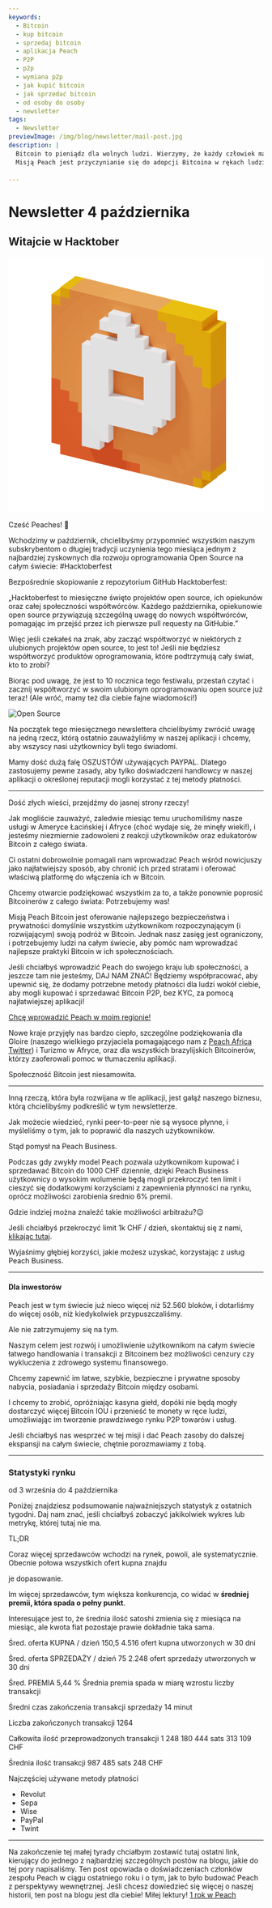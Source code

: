 ```yaml
---
keywords:
  - Bitcoin
  - kup bitcoin
  - sprzedaj bitcoin
  - aplikacja Peach
  - P2P
  - p2p
  - wymiana p2p
  - jak kupić bitcoin
  - jak sprzedać bitcoin
  - od osoby do osoby
  - newsletter
tags:
  - Newsletter
previewImage: /img/blog/newsletter/mail-post.jpg
description: |
  Bitcoin to pieniądz dla wolnych ludzi. Wierzymy, że każdy człowiek ma prawo wybrać pieniądz, w którym przechowuje wynik swojej pracy, swój czas i energię.
  Misją Peach jest przyczynianie się do adopcji Bitcoina w rękach ludzi.

---
```


# Newsletter 4 października

## Witajcie w Hacktober

![peachy peach bitcoin gif](/img/blog/newsletter/gif-peach.gif)

Cześć Peaches! 🍑

Wchodzimy w październik, chcielibyśmy przypomnieć wszystkim naszym subskrybentom o długiej tradycji uczynienia tego miesiąca jednym z najbardziej zyskownych dla rozwoju oprogramowania Open Source na całym świecie: #Hacktoberfest

Bezpośrednie skopiowanie z repozytorium GitHub Hacktoberfest:

„Hacktoberfest to miesięczne święto projektów open source, ich opiekunów oraz całej społeczności współtwórców. Każdego października, opiekunowie open source przywiązują szczególną uwagę do nowych współtwórców, pomagając im przejść przez ich pierwsze pull requesty na GitHubie.”

Więc jeśli czekałeś na znak, aby zacząć współtworzyć w niektórych z ulubionych projektów open source, to jest to! Jeśli nie będziesz współtworzyć produktów oprogramowania, które podtrzymują cały świat, kto to zrobi?

Biorąc pod uwagę, że jest to 10 rocznica tego festiwalu, przestań czytać i zacznij współtworzyć w swoim ulubionym oprogramowaniu open source już teraz! (Ale wróć, mamy też dla ciebie fajne wiadomości!)

![Open Source](https://img.mailinblue.com/5647291/images/content_library/original/651c33bbcd50d109d8495d7c.png)

Na początek tego miesięcznego newslettera chcielibyśmy zwrócić uwagę na jedną rzecz, którą ostatnio zauważyliśmy w naszej aplikacji i chcemy, aby wszyscy nasi użytkownicy byli tego świadomi.

Mamy dość dużą falę OSZUSTÓW używających PAYPAL. Dlatego zastosujemy pewne zasady, aby tylko doświadczeni handlowcy w naszej aplikacji o określonej reputacji mogli korzystać z tej metody płatności.

---

Dość złych wieści, przejdźmy do jasnej strony rzeczy!

Jak mogliście zauważyć, zaledwie miesiąc temu uruchomiliśmy nasze usługi w Ameryce Łacińskiej i Afryce (choć wydaje się, że minęły wieki!), i jesteśmy niezmiernie zadowoleni z reakcji użytkowników oraz edukatorów Bitcoin z całego świata.

Ci ostatni dobrowolnie pomagali nam wprowadzać Peach wśród nowicjuszy jako najłatwiejszy sposób, aby chronić ich przed stratami i oferować właściwą platformę do włączenia ich w Bitcoin.

Chcemy otwarcie podziękować wszystkim za to, a także ponownie poprosić Bitcoinerów z całego świata: Potrzebujemy was!

Misją Peach Bitcoin jest oferowanie najlepszego bezpieczeństwa i prywatności domyślnie wszystkim użytkownikom rozpoczynającym (i rozwijającym) swoją podróż w Bitcoin. Jednak nasz zasięg jest ograniczony, i potrzebujemy ludzi na całym świecie, aby pomóc nam wprowadzać najlepsze praktyki Bitcoin w ich społecznościach.

Jeśli chciałbyś wprowadzić Peach do swojego kraju lub społeczności, a jeszcze tam nie jesteśmy, DAJ NAM ZNAĆ! Będziemy współpracować, aby upewnić się, że dodamy potrzebne metody płatności dla ludzi wokół ciebie, aby mogli kupować i sprzedawać Bitcoin P2P, bez KYC, za pomocą najłatwiejszej aplikacji!

[Chcę wprowadzić Peach w moim regionie!](mailto:hello@peachbitcoin.com/)

Nowe kraje przyjęły nas bardzo ciepło, szczególne podziękowania dla Gloire (naszego wielkiego przyjaciela pomagającego nam z [Peach Africa Twitter](https://twitter.com/PeachAfrica)) i Turizmo w Afryce, oraz dla wszystkich brazylijskich Bitcoinerów, którzy zaoferowali pomoc w tłumaczeniu aplikacji.

Społeczność Bitcoin jest niesamowita.

---

Inną rzeczą, która była rozwijana w tle aplikacji, jest gałąź naszego biznesu, którą chcielibyśmy podkreślić w tym newsletterze.

Jak możecie wiedzieć, rynki peer-to-peer nie są wysoce płynne, i myśleliśmy o tym, jak to poprawić dla naszych użytkowników.

Stąd pomysł na Peach Business.

Podczas gdy zwykły model Peach pozwala użytkownikom kupować i sprzedawać Bitcoin do 1000 CHF dziennie, dzięki Peach Business użytkownicy o wysokim wolumenie będą mogli przekroczyć ten limit i cieszyć się dodatkowymi korzyściami z zapewnienia płynności na rynku, oprócz możliwości zarobienia średnio 6% premii.

Gdzie indziej można znaleźć takie możliwości arbitrażu?😉

Jeśli chciałbyś przekroczyć limit 1k CHF / dzień, skontaktuj się z nami, [klikając tutaj](mailto:hello@peachbitcoin.com).

Wyjaśnimy głębiej korzyści, jakie możesz uzyskać, korzystając z usług Peach Business.

---

#### Dla inwestorów

Peach jest w tym świecie już nieco więcej niż 52.560 bloków, i dotarliśmy do więcej osób, niż kiedykolwiek przypuszczaliśmy.

Ale nie zatrzymujemy się na tym.

Naszym celem jest rozwój i umożliwienie użytkownikom na całym świecie łatwego handlowania i transakcji z Bitcoinem bez możliwości cenzury czy wykluczenia z zdrowego systemu finansowego.

Chcemy zapewnić im łatwe, szybkie, bezpieczne i prywatne sposoby nabycia, posiadania i sprzedaży Bitcoin między osobami.

I chcemy to zrobić, opróżniając kasyna giełd, dopóki nie będą mogły dostarczyć więcej Bitcoin IOU i przenieść te monety w ręce ludzi, umożliwiając im tworzenie prawdziwego rynku P2P towarów i usług.

Jeśli chciałbyś nas wesprzeć w tej misji i dać Peach zasoby do dalszej ekspansji na całym świecie, chętnie porozmawiamy z tobą.

---

### Statystyki rynku

od 3 września do 4 października

Poniżej znajdziesz podsumowanie najważniejszych statystyk z ostatnich tygodni. Daj nam znać, jeśli chciałbyś zobaczyć jakikolwiek wykres lub metrykę, której tutaj nie ma.

TL;DR

Coraz więcej sprzedawców wchodzi na rynek, powoli, ale systematycznie. Obecnie połowa wszystkich ofert kupna znajdu

je dopasowanie.

Im więcej sprzedawców, tym większa konkurencja, co widać w **średniej premii, która spada o pełny punkt**.

Interesujące jest to, że średnia ilość satoshi zmienia się z miesiąca na miesiąc, ale kwota fiat pozostaje prawie dokładnie taka sama.

Śred. oferta KUPNA / dzień
150,5
4.516 ofert kupna utworzonych w 30 dni

Śred. oferta SPRZEDAŻY / dzień
75
2.248 ofert sprzedaży utworzonych w 30 dni

Śred. PREMIA
5,44 %
Średnia premia spada w miarę wzrostu liczby transakcji

Średni czas zakończenia transakcji sprzedaży
14 minut

Liczba zakończonych transakcji
1264

Całkowita ilość przeprowadzonych transakcji
1 248 180 444 sats
313 109 CHF

Średnia ilość transakcji
987 485 sats
248 CHF

Najczęściej używane metody płatności

- Revolut
- Sepa
- Wise
- PayPal
- Twint

---

Na zakończenie tej małej tyrady chciałbym zostawić tutaj ostatni link, kierujący do jednego z najbardziej szczególnych postów na blogu, jakie do tej pory napisaliśmy. Ten post opowiada o doświadczeniach członków zespołu Peach w ciągu ostatniego roku i o tym, jak to było budować Peach z perspektywy wewnętrznej. Jeśli chcesz dowiedzieć się więcej o naszej historii, ten post na blogu jest dla ciebie! Miłej lektury!
[1 rok w Peach](https://peachbitcoin.com/blog)
